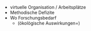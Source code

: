 - virtuelle Organisation / Arbeitsplätze
- Methodische Defizite
- Wo Forschungsbedarf
  - (ökolögische Auswirkungen=)